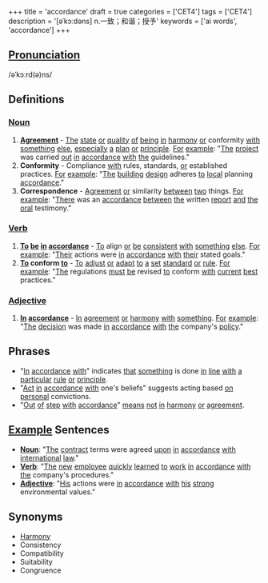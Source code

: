 +++
title = 'accordance'
draft = true
categories = ['CET4']
tags = ['CET4']
description = '[əˈkɔːdəns] n.一致；和谐；授予'
keywords = ['ai words', 'accordance']
+++

## [Pronunciation](/post/pronunciation/)
/əˈkɔːrd(ə)ns/

## Definitions
### [Noun](/post/noun/)
1. **[Agreement](/post/agreement/)** - [The](/post/the/) [state](/post/state/) [or](/post/or/) [quality](/post/quality/) [of](/post/of/) [being](/post/being/) [in](/post/in/) [harmony](/post/harmony/) [or](/post/or/) conformity [with](/post/with/) [something](/post/something/) [else](/post/else/), [especially](/post/especially/) [a](/post/a/) [plan](/post/plan/) [or](/post/or/) [principle](/post/principle/). [For](/post/for/) [example](/post/example/): "[The](/post/the/) [project](/post/project/) was carried [out](/post/out/) [in](/post/in/) [accordance](/post/accordance/) [with](/post/with/) [the](/post/the/) guidelines."
2. **Conformity** - Compliance [with](/post/with/) rules, standards, [or](/post/or/) established practices. [For](/post/for/) [example](/post/example/): "[The](/post/the/) [building](/post/building/) [design](/post/design/) adheres [to](/post/to/) [local](/post/local/) planning [accordance](/post/accordance/)."
3. **Correspondence** - [Agreement](/post/agreement/) [or](/post/or/) similarity [between](/post/between/) [two](/post/two/) things. [For](/post/for/) [example](/post/example/): "[There](/post/there/) was an [accordance](/post/accordance/) [between](/post/between/) [the](/post/the/) written [report](/post/report/) [and](/post/and/) [the](/post/the/) [oral](/post/oral/) testimony."

### [Verb](/post/verb/)
1. **[To](/post/to/) [be](/post/be/) [in](/post/in/) [accordance](/post/accordance/)** - [To](/post/to/) align [or](/post/or/) [be](/post/be/) [consistent](/post/consistent/) [with](/post/with/) [something](/post/something/) [else](/post/else/). [For](/post/for/) [example](/post/example/): "[Their](/post/their/) actions were [in](/post/in/) [accordance](/post/accordance/) [with](/post/with/) [their](/post/their/) stated goals."
2. **[To](/post/to/) conform [to](/post/to/)** - [To](/post/to/) [adjust](/post/adjust/) [or](/post/or/) [adapt](/post/adapt/) [to](/post/to/) [a](/post/a/) [set](/post/set/) [standard](/post/standard/) [or](/post/or/) [rule](/post/rule/). [For](/post/for/) [example](/post/example/): "[The](/post/the/) regulations [must](/post/must/) [be](/post/be/) revised [to](/post/to/) conform [with](/post/with/) [current](/post/current/) [best](/post/best/) practices."

### [Adjective](/post/adjective/)
1. **[In](/post/in/) [accordance](/post/accordance/)** - [In](/post/in/) [agreement](/post/agreement/) [or](/post/or/) [harmony](/post/harmony/) [with](/post/with/) [something](/post/something/). [For](/post/for/) [example](/post/example/): "[The](/post/the/) [decision](/post/decision/) was made [in](/post/in/) [accordance](/post/accordance/) [with](/post/with/) [the](/post/the/) company's [policy](/post/policy/)."

## Phrases
- "[In](/post/in/) [accordance](/post/accordance/) [with](/post/with/)" indicates [that](/post/that/) [something](/post/something/) is done [in](/post/in/) [line](/post/line/) [with](/post/with/) [a](/post/a/) [particular](/post/particular/) [rule](/post/rule/) [or](/post/or/) [principle](/post/principle/).
- "[Act](/post/act/) [in](/post/in/) [accordance](/post/accordance/) [with](/post/with/) one's beliefs" suggests acting based [on](/post/on/) [personal](/post/personal/) convictions.
- "[Out](/post/out/) [of](/post/of/) [step](/post/step/) [with](/post/with/) [accordance](/post/accordance/)" [means](/post/means/) [not](/post/not/) [in](/post/in/) [harmony](/post/harmony/) [or](/post/or/) [agreement](/post/agreement/).

## [Example](/post/example/) Sentences
- **[Noun](/post/noun/)**: "[The](/post/the/) [contract](/post/contract/) terms were agreed [upon](/post/upon/) [in](/post/in/) [accordance](/post/accordance/) [with](/post/with/) [international](/post/international/) [law](/post/law/)."
- **[Verb](/post/verb/)**: "[The](/post/the/) [new](/post/new/) [employee](/post/employee/) [quickly](/post/quickly/) [learned](/post/learned/) [to](/post/to/) [work](/post/work/) [in](/post/in/) [accordance](/post/accordance/) [with](/post/with/) [the](/post/the/) company's procedures."
- **[Adjective](/post/adjective/)**: "[His](/post/his/) actions were [in](/post/in/) [accordance](/post/accordance/) [with](/post/with/) [his](/post/his/) [strong](/post/strong/) environmental values."

## Synonyms
- [Harmony](/post/harmony/)
- Consistency
- Compatibility
- Suitability
- Congruence
